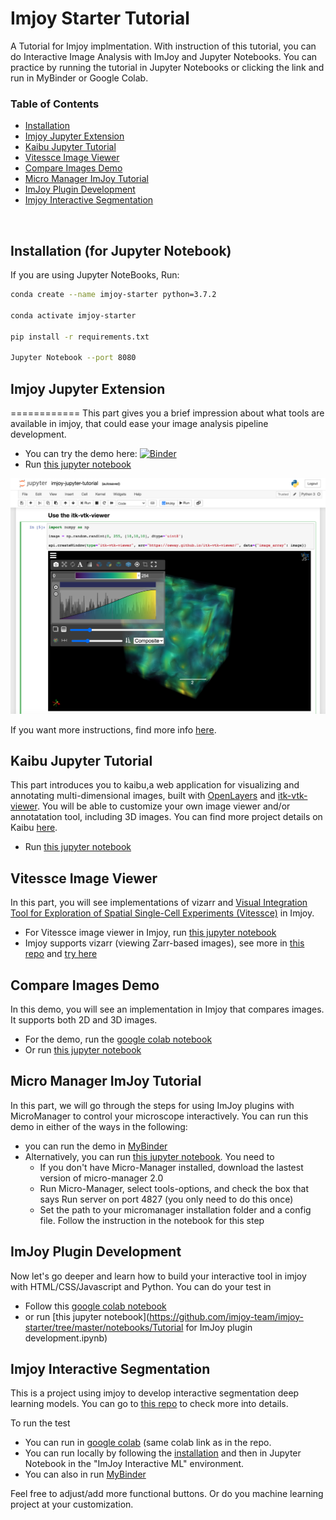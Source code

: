 # Imjoy Starter Tutorial
A Tutorial for Imjoy implmentation. With instruction of this tutorial, you can do Interactive Image Analysis with ImJoy and Jupyter Notebooks. You can practice by running the tutorial in Jupyter Notebooks or clicking the link and run in MyBinder or Google Colab. 
 
### Table of Contents
- <a href='#installation'>Installation</a>
- <a href='#imjoy jupyter extension'>Imjoy Jupyter Extension</a>
- <a href='#kaibu jupyter tutorial'>Kaibu Jupyter Tutorial</a>
- <a href='#vitessce-image-viewer'>Vitessce Image Viewer</a>
- <a href='#compare images demo'>Compare Images Demo</a>
- <a href='#micro manager imJoy tutorial'>Micro Manager ImJoy Tutorial</a>
- <a href='#imJoy plugin development'>ImJoy Plugin Development</a>
- <a href='#imjoy interactive segmentation'>Imjoy Interactive Segmentation</a>

&nbsp;
&nbsp;
&nbsp;
&nbsp;

## Installation (for Jupyter Notebook)
If you are using Jupyter NoteBooks, Run:
```bash
conda create --name imjoy-starter python=3.7.2

conda activate imjoy-starter

pip install -r requirements.txt

Jupyter Notebook --port 8080
```

## Imjoy Jupyter Extension
============
This part gives you a brief impression about what tools are available in imjoy, that could ease your image analysis pipeline development.
- You can try the demo here: [![Binder](https://mybinder.org/badge_logo.svg)](https://mybinder.org/v2/gh/imjoy-team/imjoy-binder-image/master?filepath=imjoy-jupyter-tutorial.ipynb)
- Run [this jupyter notebook](https://github.com/imjoy-team/imjoy-starter/tree/master/notebooks/imjoy-jupyter-tutorial.ipynb)  

![](https://raw.githubusercontent.com/imjoy-team/imjoy-binder-image/master/screenshot-imjoy-notebook.png)

If you want more instructions, find more info [here](https://github.com/imjoy-team/imjoy-jupyter-extension).


## Kaibu Jupyter Tutorial
This part introduces you to kaibu,a web application for visualizing and annotating multi-dimensional images, built with [OpenLayers](https://openlayers.org/) and [itk-vtk-viewer](https://kitware.github.io/itk-vtk-viewer/). You will be able to customize your own image viewer and/or annotatation tool, including 3D images.
You can find more project details on Kaibu [here](https://github.com/imjoy-team/kaibu).
- Run [this jupyter notebook](https://github.com/imjoy-team/imjoy-starter/tree/master/notebooks/Kaibu-jupyter-tutorial.ipynb)


## Vitessce Image Viewer
In this part, you will see implementations of vizarr and [Visual Integration Tool for Exploration of Spatial Single-Cell Experiments (Vitessce)](https://github.com/hubmapconsortium/vitessce) in Imjoy.
- For Vitessce image viewer in Imjoy, run [this jupyter notebook](https://github.com/imjoy-team/imjoy-starter/tree/master/notebooks/vitessce-image-viewer-imjoy.ipynb)
- Imjoy supports vizarr (viewing Zarr-based images), see more in [this repo](https://github.com/hms-dbmi/vizarr) and [try here](https://imjoy.io/#/app?workspace=vizarr&plugin=https://github.com/hms-dbmi/vizarr/blob/master/example/VizarrDemo.imjoy.html)


## Compare Images Demo
In this demo, you will see an implementation in Imjoy that compares images. It supports both 2D and 3D images.
- For the demo, run the [google colab notebook](https://colab.research.google.com/drive/1w3OvjhPGm7rNtWYcSe4nZjkG_9CCMeBS?usp=sharing)
- Or run [this jupyter notebook](https://github.com/imjoy-team/imjoy-starter/tree/master/notebooks/CompareImagesDemo.ipynb)


## Micro Manager ImJoy Tutorial
In this part, we will go through the steps for using ImJoy plugins with MicroManager to control your microscope interactively.
You can run this demo in either of the ways in the following:
- you can run the demo in [MyBinder](https://mybinder.org/v2/gh/imjoy-team/micro-manager-imjoy/master?filepath=Micro-Manager-ImJoy-Tutorial.ipynb)
- Alternatively, you can run [this jupyter notebook](https://github.com/imjoy-team/imjoy-starter/tree/master/notebooks/Micro-Manager-ImJoy-Tutorial.ipynb). You need to
  * If you don't have Micro-Manager installed, download the lastest version of micro-manager 2.0
  * Run Micro-Manager, select tools-options, and check the box that says Run server on port 4827 (you only need to do this once)
  * Set the path to your micromanager installation folder and a config file. Follow the instruction in the notebook for this step


## ImJoy Plugin Development
Now let's go deeper and learn how to build your interactive tool in imjoy with HTML/CSS/Javascript and Python.
You can do your test in
- Follow this [google colab notebook](https://colab.research.google.com/drive/17eQfwRGRxi8BREGnbh7rb2jIr4Lu02CX?usp=sharing)
- or run [this jupyter notebook](https://github.com/imjoy-team/imjoy-starter/tree/master/notebooks/Tutorial for ImJoy plugin development.ipynb)


## Imjoy Interactive Segmentation
This is a project using imjoy to develop interactive segmentation deep learning models.
You can go to [this repo](https://github.com/imjoy-team/imjoy-interactive-segmentation) to check more into details.

To run the test
- You can run in [google colab](https://colab.research.google.com/github/imjoy-team/imjoy-interactive-segmentation/blob/master/Tutorial.ipynb) (same colab link as in the repo.
- You can run locally by following the [installation](https://github.com/imjoy-team/imjoy-interactive-segmentation#installation) and then in Jupyter Notebook in the "ImJoy Interactive ML" environment.
- You can also in run [MyBinder](https://mybinder.org/v2/gh/imjoy-team/imjoy-interactive-segmentation/master?filepath=Tutorial.ipynb)

Feel free to adjust/add more functional buttons. Or do you machine learning project at your customization.